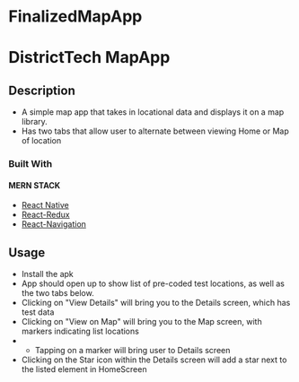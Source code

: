 # FinalizedMapApp

# DistrictTech MapApp
 
## Description

* A simple map app that takes in locational data and displays it on a map library. 
* Has two tabs that allow user to alternate between viewing Home or Map of location


### Built With
#### MERN STACK
* [React Native](https://www.npmjs.com/package/react-native)
* [React-Redux](https://www.npmjs.com/package/react-redux)
* [React-Navigation](https://www.npmjs.com/package/react-navigation)


## Usage
* Install the apk
* App should open up to show list of pre-coded test locations, as well as the two tabs below.
* Clicking on "View Details" will bring you to the Details screen, which has test data
* Clicking on "View on Map" will bring you to the Map screen, with markers indicating list locations
* * Tapping on a marker will bring user to Details screen
* <NOT YET IMPLEMENTED> Clicking on the Star icon within the Details screen will add a star next to the listed element in HomeScreen


